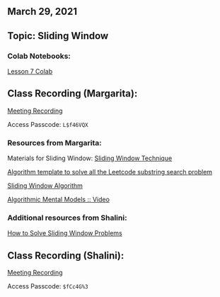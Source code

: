 ## March 29, 2021
## Topic: Sliding Window

### Colab Notebooks:
[Lesson 7 Colab](https://colab.research.google.com/drive/1jrAOfclWdhuPusk8L-4z4qUsb6gt22wX?usp=sharing)

## Class Recording (Margarita):
[Meeting Recording](https://us02web.zoom.us/rec/share/TKlISghEzHNGvyzdo0ndkhPpF-68U9ycEfjtercelxQN6lxIylPy_yYXyCQVbnl4.dfvSkUO9wDdRCFhR)

Access Passcode: `L$f46VQX`

### Resources from Margarita:
Materials for Sliding Window:
[Sliding Window Technique](ttps://zengruiwang.medium.com/sliding-window-technique-360d840d5740)

[Algorithm template to solve all the Leetcode substring search problem](https://leetcode.com/problems/find-all-anagrams-in-a-string/discuss/92007/sliding-window-algorithm-template-to-solve-all-the-leetcode-substring-search-problem)

[Sliding Window Algorithm](https://medium.com/algorithms-and-leetcode/magic-solution-to-leetcode-problems-sliding-window-algorithm-891e3d60bf89)

[Algorithmic Mental Models :: Video](https://www.youtube.com/watch?v=MK-NZ4hN7rs)

### Additional resources from Shalini:
[How to Solve Sliding Window Problems](https://medium.com/outco/how-to-solve-sliding-window-problems-28d67601a66#:~:text=Sliding%20Window%20problems%20are%20a,solving%20tabulation%20or%20memoization%20problems.)

## Class Recording (Shalini):
[Meeting Recording](https://bit.ly/37VqYm7)

Access Passcode: `$fCc4G%3`